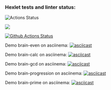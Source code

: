 ### Hexlet tests and linter status:
![Actions Status](/workflows/hexlet-check/badge.svg)

<a href="https://codeclimate.com/github/codeclimate/codeclimate/maintainability"><img src="https://api.codeclimate.com/v1/badges/a99a88d28ad37a79dbf6/maintainability" /></a>

[![Github Actions Status](https://github.com/sound-round/python-project-lvl1/workflows/linter-flake8/badge.svg)](https://github.com/sound-round/python-project-lvl1/actions)

Demo brain-even on asciinema: 
[![asciicast](https://asciinema.org/a/nNGa8Fit9oOQkX4a2XYhps0U2.svg)](https://asciinema.org/a/nNGa8Fit9oOQkX4a2XYhps0U2)

Demo brain-calc on asciinema:
[![asciicast](https://asciinema.org/a/NGH12lpN93QQ0oLfWFRPmMW4y.svg)](https://asciinema.org/a/NGH12lpN93QQ0oLfWFRPmMW4y)

Demo brain-gcd on asciinema: 
[![asciicast](https://asciinema.org/a/couyMwjHilY3RDKPKD32ADXR4.svg)](https://asciinema.org/a/couyMwjHilY3RDKPKD32ADXR4)

Demo brain-progression on asciinema:
[![asciicast](https://asciinema.org/a/6H89NYIKusnSUg8SqL7AhS0fk.svg)](https://asciinema.org/a/6H89NYIKusnSUg8SqL7AhS0fk)

Demo brain-prime on asciinema: 
[![asciicast](https://asciinema.org/a/JnWcVAfdaU0KBHP9b9E4dRDrN.svg)](https://asciinema.org/a/JnWcVAfdaU0KBHP9b9E4dRDrN)

